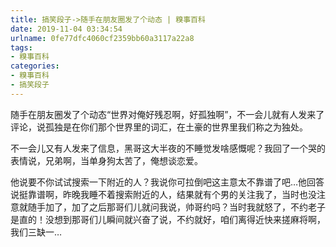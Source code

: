 ```yaml
---
title: 搞笑段子->随手在朋友圈发了个动态 | 糗事百科
date: 2019-11-04 03:34:54
urlname: 0fe77dfc4060cf2359bb60a3117a22a8
tags: 
- 糗事百科
categories:
- 糗事百科
- 搞笑段子
---
```

随手在朋友圈发了个动态“世界对俺好残忍啊，好孤独啊”，不一会儿就有人发来了评论，说孤独是在你们那个世界里的词汇，在土豪的世界里我们称之为独处。

不一会儿又有人发来了信息，黑哥这大半夜的不睡觉发啥感慨呢？我回了一个哭的表情说，兄弟啊，当单身狗太苦了，俺想谈恋爱。

他说要不你试试搜索一下附近的人？我说你可拉倒吧这主意太不靠谱了吧…他回答说挺靠谱啊，昨晚我睡不着搜索附近的人，结果就有个男的关注我了，当时也没注意就随手加了，加了之后那哥们儿就问我说，帅哥约吗？当时我就怒了，不约老子是直的！没想到那哥们儿瞬间就兴奋了说，不约就好，咱们离得近快来搓麻将啊，我们三缺一…


